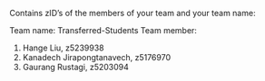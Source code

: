 Contains zID’s of the members of your team and your team name:

Team name: Transferred-Students
Team member: 

  1. Hange Liu, z5239938
  2. Kanadech Jirapongtanavech, z5176970
  3. Gaurang Rustagi, z5203094
  
